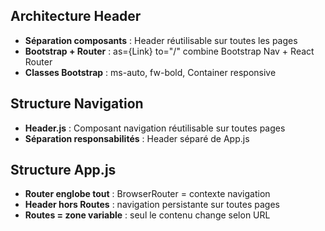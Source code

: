 ## Architecture Header
- **Séparation composants** : Header réutilisable sur toutes les pages
- **Bootstrap + Router** : as={Link} to="/" combine Bootstrap Nav + React Router
- **Classes Bootstrap** : ms-auto, fw-bold, Container responsive

## Structure Navigation
- **Header.js** : Composant navigation réutilisable sur toutes pages
- **Séparation responsabilités** : Header séparé de App.js

## Structure App.js
- **Router englobe tout** : BrowserRouter = contexte navigation
- **Header hors Routes** : navigation persistante sur toutes pages
- **Routes = zone variable** : seul le contenu change selon URL